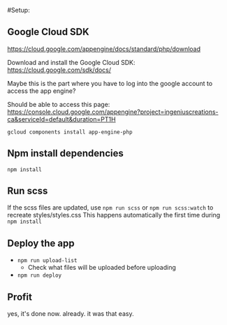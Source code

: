 #Setup:

## Google Cloud SDK

https://cloud.google.com/appengine/docs/standard/php/download

Download and install the Google Cloud SDK: https://cloud.google.com/sdk/docs/

Maybe this is the part where you have to log into the google account to access the app engine?

Should be able to access this page: https://console.cloud.google.com/appengine?project=ingeniuscreations-ca&serviceId=default&duration=PT1H

`gcloud components install app-engine-php`

## Npm install dependencies

`npm install`

## Run scss

If the scss files are updated, use `npm run scss` or `npm run scss:watch` to recreate styles/styles.css
This happens automatically the first time during `npm install`

## Deploy the app

* `npm run upload-list`
  * Check what files will be uploaded before uploading
* `npm run deploy`

## Profit

yes, it's done now. already. it was that easy.
